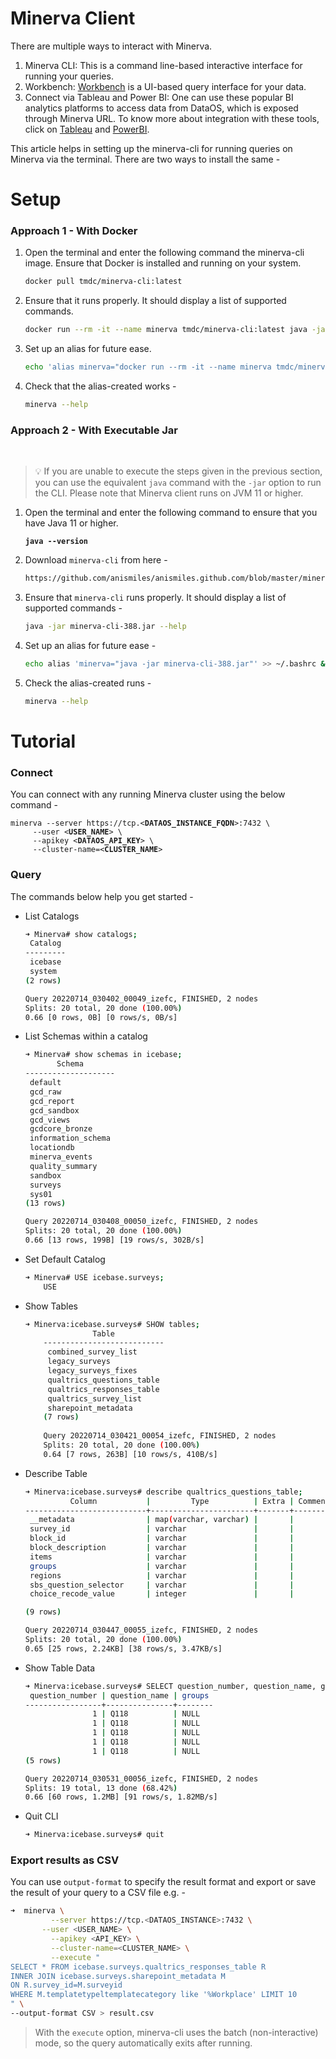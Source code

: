# Minerva Client

There are multiple ways to interact with Minerva.

1. Minerva CLI: This is a command line-based interactive interface for running your queries. 
2. Workbench: [Workbench](../../Getting%20Started%20-%20DataOS%20Documentation/Data%20Management%20Capabilities/GUI/GUI%20Applications/Workbench.md) is a UI-based query interface for your data.
3. Connect via Tableau and Power BI: One can use these popular BI analytics platforms to access data from DataOS, which is exposed through Minerva URL. To know more about integration with these tools, click on [Tableau](../../Integration%20&%20Ingestion/Tableau.md) and [PowerBI](../../Integration%20&%20Ingestion/Power%20BI.md).

This article helps in setting up the minerva-cli for running queries on Minerva via the terminal. There are two ways to install the same -

# Setup

### Approach 1 - With Docker

1. Open the terminal and enter the following command the minerva-cli image. Ensure that Docker is installed and running on your system.
    
    ```bash
    docker pull tmdc/minerva-cli:latest
    ```
    
2. Ensure that it runs properly. It should display a list of supported commands. 
    
    ```bash
    docker run --rm -it --name minerva tmdc/minerva-cli:latest java -jar minerva-cli.jar --help 
    ```
    
3. Set up an alias for future ease.
    
    ```bash
    echo 'alias minerva="docker run --rm -it --name minerva tmdc/minerva-cli:latest java -jar minerva-cli.jar"' >> ~/.bashrc && source ~/.bashrc
    ```
    
4. Check that the alias-created works -
    
    ```bash
    minerva --help
    ```
    

### Approach 2 - With Executable Jar

<br>

> 💡 If you are unable to execute the steps given in the previous section, you can use the equivalent `java` command with the `-jar` option to run the CLI. Please note that Minerva client runs on JVM 11 or higher.

1. Open the terminal and enter the following command to ensure that you have Java 11 or higher.

    <pre><code><b>java --version</b></code></pre>

1. Download `minerva-cli` from here -
    
    ```bash
    https://github.com/anismiles/anismiles.github.com/blob/master/minerva-cli-388.jar 
    ```
    
2. Ensure that `minerva-cli` runs properly. It should display a list of supported commands -
    
    ```bash
    java -jar minerva-cli-388.jar --help
    ```
    
3. Set up an alias for future ease -
    
    ```bash
    echo alias 'minerva="java -jar minerva-cli-388.jar"' >> ~/.bashrc && source ~/.bashrc
    ```
    
4. Check the alias-created runs -
    
    ```bash
    minerva --help
    ```
    

# Tutorial

### Connect

You can connect with any running Minerva cluster using the below command -

<pre><code>minerva --server https://tcp.<<b>DATAOS_INSTANCE_FQDN</b>>:7432 \
     --user <<b>USER_NAME</b>> \
     --apikey <<b>DATAOS_API_KEY</b>> \
     --cluster-name=<<b>CLUSTER_NAME</b>>
</pre></code>

### Query

The commands below help you get started -

- List Catalogs
    
    ```bash
    ➜ Minerva# show catalogs;
     Catalog 
    ---------
     icebase 
     system  
    (2 rows)
    
    Query 20220714_030402_00049_izefc, FINISHED, 2 nodes
    Splits: 20 total, 20 done (100.00%)
    0.66 [0 rows, 0B] [0 rows/s, 0B/s]
    
    ```
    
- List Schemas within a catalog
    
    ```bash
    ➜ Minerva# show schemas in icebase;
           Schema       
    --------------------
     default            
     gcd_raw            
     gcd_report         
     gcd_sandbox        
     gcd_views          
     gcdcore_bronze     
     information_schema 
     locationdb         
     minerva_events     
     quality_summary    
     sandbox            
     surveys            
     sys01              
    (13 rows)
    
    Query 20220714_030408_00050_izefc, FINISHED, 2 nodes
    Splits: 20 total, 20 done (100.00%)
    0.66 [13 rows, 199B] [19 rows/s, 302B/s]
    
    ```
    
- Set Default Catalog
    
    ```bash
    ➜ Minerva# USE icebase.surveys;
    	USE
    ```
    
- Show Tables
    
    ```bash
    ➜ Minerva:icebase.surveys# SHOW tables;
    	           Table           
    	---------------------------
    	 combined_survey_list      
    	 legacy_surveys            
    	 legacy_surveys_fixes      
    	 qualtrics_questions_table 
    	 qualtrics_responses_table 
    	 qualtrics_survey_list     
    	 sharepoint_metadata       
    	(7 rows)
    	
    	Query 20220714_030421_00054_izefc, FINISHED, 2 nodes
    	Splits: 20 total, 20 done (100.00%)
    	0.64 [7 rows, 263B] [10 rows/s, 410B/s]
    ```
    

- Describe Table
    
    ```bash
    ➜ Minerva:icebase.surveys# describe qualtrics_questions_table;
              Column           |         Type          | Extra | Comment 
    ---------------------------+-----------------------+-------+---------
     __metadata                | map(varchar, varchar) |       |         
     survey_id                 | varchar               |       |         
     block_id                  | varchar               |       |         
     block_description         | varchar               |       |         
     items                     | varchar               |       |         
     groups                    | varchar               |       |         
     regions                   | varchar               |       |         
     sbs_question_selector     | varchar               |       |         
     choice_recode_value       | integer               |       |         
    
    (9 rows)
    
    Query 20220714_030447_00055_izefc, FINISHED, 2 nodes
    Splits: 20 total, 20 done (100.00%)
    0.65 [25 rows, 2.24KB] [38 rows/s, 3.47KB/s]
    ```
    

- Show Table Data
    
    ```bash
    ➜ Minerva:icebase.surveys# SELECT question_number, question_name, groups FROM qualtrics_questions_table LIMIT 10;
     question_number | question_name | groups 
    -----------------+---------------+--------
                   1 | Q118          | NULL   
                   1 | Q118          | NULL   
                   1 | Q118          | NULL   
                   1 | Q118          | NULL   
                   1 | Q118          | NULL   
    (5 rows)
    
    Query 20220714_030531_00056_izefc, FINISHED, 2 nodes
    Splits: 19 total, 13 done (68.42%)
    0.66 [60 rows, 1.2MB] [91 rows/s, 1.82MB/s]
    ```
    
- Quit CLI
    
    ```bash
    ➜ Minerva:icebase.surveys# quit
    ```
    

### Export results as CSV

You can use `output-format` to specify the result format and export or save the result of your query to a CSV file e.g. -

```bash
➜  minerva \
		 --server https://tcp.<DATAOS_INSTANCE>:7432 \
	   --user <USER_NAME> \
		 --apikey <API_KEY> \
		 --cluster-name=<CLUSTER_NAME> \
		 --execute "
SELECT * FROM icebase.surveys.qualtrics_responses_table R 
INNER JOIN icebase.surveys.sharepoint_metadata M 
ON R.survey_id=M.surveyid 
WHERE M.templatetypeltemplatecategory like '%Workplace' LIMIT 10
" \
--output-format CSV > result.csv
```

> With the `execute` option, minerva-cli uses the batch (non-interactive) mode, so the query automatically exits after running.
